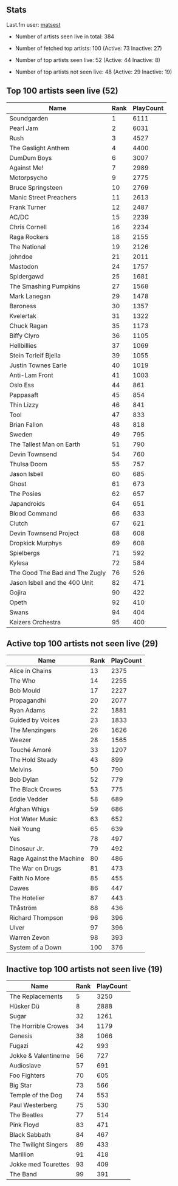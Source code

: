 ## Stats 


Last.fm user: [matsest](https://www.last.fm/user/matsest)

- Number of artists seen live in total: 384

- Number of fetched top artists: 100 (Active: 73 Inactive: 27)

- Number of top artists seen live: 52 (Active: 44 Inactive: 8)

- Number of top artists not seen live: 48 (Active: 29 Inactive: 19)

## Top 100 artists seen live (52)

Name                           | Rank | PlayCount
------------------------------ | ---- | ---------
Soundgarden                    | 1    | 6111     
Pearl Jam                      | 2    | 6031     
Rush                           | 3    | 4527     
The Gaslight Anthem            | 4    | 4400     
DumDum Boys                    | 6    | 3007     
Against Me!                    | 7    | 2989     
Motorpsycho                    | 9    | 2775     
Bruce Springsteen              | 10   | 2769     
Manic Street Preachers         | 11   | 2613     
Frank Turner                   | 12   | 2487     
AC/DC                          | 15   | 2239     
Chris Cornell                  | 16   | 2234     
Raga Rockers                   | 18   | 2155     
The National                   | 19   | 2126     
johndoe                        | 21   | 2011     
Mastodon                       | 24   | 1757     
Spidergawd                     | 25   | 1681     
The Smashing Pumpkins          | 27   | 1568     
Mark Lanegan                   | 29   | 1478     
Baroness                       | 30   | 1357     
Kvelertak                      | 31   | 1322     
Chuck Ragan                    | 35   | 1173     
Biffy Clyro                    | 36   | 1105     
Hellbillies                    | 37   | 1069     
Stein Torleif Bjella           | 39   | 1055     
Justin Townes Earle            | 40   | 1019     
Anti-Lam Front                 | 41   | 1003     
Oslo Ess                       | 44   | 861      
Pappasaft                      | 45   | 854      
Thin Lizzy                     | 46   | 841      
Tool                           | 47   | 833      
Brian Fallon                   | 48   | 818      
Sweden                         | 49   | 795      
The Tallest Man on Earth       | 51   | 790      
Devin Townsend                 | 54   | 760      
Thulsa Doom                    | 55   | 757      
Jason Isbell                   | 60   | 685      
Ghost                          | 61   | 673      
The Posies                     | 62   | 657      
Japandroids                    | 64   | 651      
Blood Command                  | 66   | 633      
Clutch                         | 67   | 621      
Devin Townsend Project         | 68   | 608      
Dropkick Murphys               | 69   | 608      
Spielbergs                     | 71   | 592      
Kylesa                         | 72   | 584      
The Good The Bad and The Zugly | 76   | 526      
Jason Isbell and the 400 Unit  | 82   | 471      
Gojira                         | 90   | 422      
Opeth                          | 92   | 410      
Swans                          | 94   | 404      
Kaizers Orchestra              | 95   | 400      

## Active top 100 artists not seen live (29)

Name                     | Rank | PlayCount
------------------------ | ---- | ---------
Alice in Chains          | 13   | 2375     
The Who                  | 14   | 2255     
Bob Mould                | 17   | 2227     
Propagandhi              | 20   | 2077     
Ryan Adams               | 22   | 1881     
Guided by Voices         | 23   | 1833     
The Menzingers           | 26   | 1626     
Weezer                   | 28   | 1565     
Touché Amoré             | 33   | 1207     
The Hold Steady          | 43   | 899      
Melvins                  | 50   | 790      
Bob Dylan                | 52   | 779      
The Black Crowes         | 53   | 775      
Eddie Vedder             | 58   | 689      
Afghan Whigs             | 59   | 686      
Hot Water Music          | 63   | 652      
Neil Young               | 65   | 639      
Yes                      | 78   | 497      
Dinosaur Jr.             | 79   | 492      
Rage Against the Machine | 80   | 486      
The War on Drugs         | 81   | 473      
Faith No More            | 85   | 455      
Dawes                    | 86   | 447      
The Hotelier             | 87   | 443      
Thåström                 | 88   | 436      
Richard Thompson         | 96   | 396      
Ulver                    | 97   | 396      
Warren Zevon             | 98   | 393      
System of a Down         | 100  | 376      

## Inactive top 100 artists not seen live (19)

Name                 | Rank | PlayCount
-------------------- | ---- | ---------
The Replacements     | 5    | 3250     
Hüsker Dü            | 8    | 2888     
Sugar                | 32   | 1261     
The Horrible Crowes  | 34   | 1179     
Genesis              | 38   | 1066     
Fugazi               | 42   | 993      
Jokke & Valentinerne | 56   | 727      
Audioslave           | 57   | 691      
Foo Fighters         | 70   | 605      
Big Star             | 73   | 566      
Temple of the Dog    | 74   | 553      
Paul Westerberg      | 75   | 530      
The Beatles          | 77   | 514      
Pink Floyd           | 83   | 471      
Black Sabbath        | 84   | 467      
The Twilight Singers | 89   | 433      
Marillion            | 91   | 418      
Jokke med Tourettes  | 93   | 409      
The Band             | 99   | 391      
